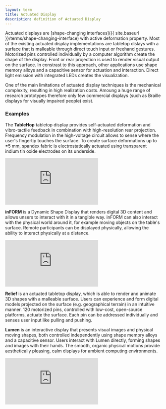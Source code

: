 ```yaml
---
layout: term
title: Actuated Display
description: definition of Actuated Display
---
```

Actuated displays are [shape-changing interfaces]({{ site.baseurl }}/terms/shape-changing-interface) with active deformation property. Most of the existing actuated display implementations are tabletop dislays with a surface that is malleable through direct touch input or freehand gestures. Motorized pins controlled individually by a computer algorithm create the shape of the display. Front or rear projection is used to render visual output on the surface. In constrast to this approach, other applications use shape memory alloys and a capacitive sensor for actuation and interaction. Direct light emission with integrated LEDs creates the visualization. 

One of the main limitations of actuated display techniques is the mechanical complexity, resulting in high realization costs. Amoung a huge range of research prototypes therefore only few commercial displays (such as Braille displays for visually impaired people) exist.

### Examples

The **TableHop** tabletop display provides self-actuated deformation and vibro-tactile feedback in combination with high-resolution rear projection. Frequency modulation in the high-voltage circuit allows to sense where the user's fingertip touches the surface. To create surface deformations up to ±5 mm, spandex fabric is electrostatically actuated using transparent indium tin oxide electrodes on its underside. 

<div class="media-wrapper"><iframe src="https://www.youtube.com/embed/RBhb_gpaMc0" frameborder="0" allow="accelerometer; autoplay; encrypted-media; gyroscope; picture-in-picture" allowfullscreen></iframe></div>

**inFORM** is a Dynamic Shape Display that renders digital 3D content and allows unsers to interact with it in a tangible way. inFORM can also interact with the physical world around it, for example moving objects on the table's surface. Remote participants can be displayed physically, allowing the ability to interact physically at a distance.

<div class="media-wrapper"><iframe src="https://player.vimeo.com/video/79179138" frameborder="0" allow="autoplay; fullscreen" allowfullscreen></iframe></div>
<script src="https://player.vimeo.com/api/player.js"></script>

**Relief** is an actuated tabletop display, which is able to render and animate 3D shapes with a malleable surface. Users can experience and form digital models projected on the surface (e.g. geographical terrain) in an intuitive manner. 120 motorized pins, controlled with low-cost, open-source platforms, actuate the surface. Each pin can be addressed individually and senses user input like pulling and pushing.

**Lumen** is an interactive display that presents visual images and physical moving shapes, both controlled independently using shape mempry alloys and a capacitive sensor.  Users interact with Lumen directly, forming shapes and images with their hands. The smooth, organic physical motions provide aesthetically pleasing, calm displays for ambient computing environments.
<div class="media-wrapper"><iframe src="https://www.youtube.com/embed/RwrNAtVmztw" frameborder="0" allow="accelerometer; autoplay; encrypted-media; gyroscope; picture-in-picture" allowfullscreen></iframe></div>


